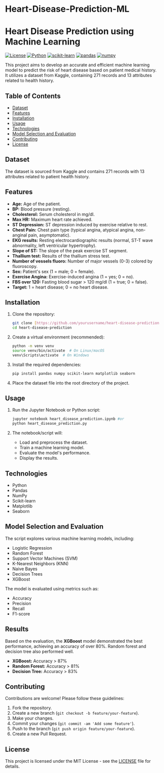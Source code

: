 # Heart-Disease-Prediction-ML
# Heart Disease Prediction using Machine Learning

[![License](https://img.shields.io/badge/license-MIT-blue.svg)](LICENSE)
[![Python](https://img.shields.io/badge/python-3.x-blue.svg)](https://www.python.org/)
[![scikit-learn](https://img.shields.io/badge/scikit--learn-%23F7931E.svg?style=for-the-badge&logo=scikit-learn&logoColor=white)](https://scikit-learn.org/)
[![pandas](https://img.shields.io/badge/pandas-%23150458.svg?style=for-the-badge&logo=pandas&logoColor=white)](https://pandas.pydata.org/)
[![numpy](https://img.shields.io/badge/numpy-%23013243.svg?style=for-the-badge&logo=numpy&logoColor=white)](https://numpy.org/)

This project aims to develop an accurate and efficient machine learning model to predict the risk of heart disease based on patient medical history. It utilizes a dataset from Kaggle, containing 271 records and 13 attributes related to health history.

## Table of Contents

* [Dataset](#dataset)
* [Features](#features)
* [Installation](#installation)
* [Usage](#usage)
* [Technologies](#technologies)
* [Model Selection and Evaluation](#model-selection-and-evaluation)
* [Contributing](#contributing)
* [License](#license)

## Dataset

The dataset is sourced from Kaggle and contains 271 records with 13 attributes related to patient health history.

## Features

* **Age:** Age of the patient.
* **BP:** Blood pressure (resting).
* **Cholesterol:** Serum cholesterol in mg/dl.
* **Max HR:** Maximum heart rate achieved.
* **ST Depression:** ST depression induced by exercise relative to rest.
* **Chest Pain:** Chest pain type (typical angina, atypical angina, non-anginal pain, asymptomatic).
* **EKG results:** Resting electrocardiographic results (normal, ST-T wave abnormality, left ventricular hypertrophy).
* **Slope of ST:** The slope of the peak exercise ST segment.
* **Thallium test:** Results of the thallium stress test.
* **Number of vessels fluoro:** Number of major vessels (0-3) colored by fluoroscopy.
* **Sex:** Patient's sex (1 = male; 0 = female).
* **Exercise Angina:** Exercise-induced angina (1 = yes; 0 = no).
* **FBS over 120:** Fasting blood sugar > 120 mg/dl (1 = true; 0 = false).
* **Target:** 1 = heart disease; 0 = no heart disease.

## Installation

1.  Clone the repository:

    ```bash
    git clone [https://github.com/yourusername/heart-disease-prediction.git](https://www.google.com/search?q=https://github.com/yourusername/heart-disease-prediction.git)
    cd heart-disease-prediction
    ```

2.  Create a virtual environment (recommended):

    ```bash
    python -m venv venv
    source venv/bin/activate  # On Linux/macOS
    venv\Scripts\activate  # On Windows
    ```

3.  Install the required dependencies:

    ```bash
    pip install pandas numpy scikit-learn matplotlib seaborn
    ```

4. Place the dataset file into the root directory of the project.

## Usage

1.  Run the Jupyter Notebook or Python script:

    ```bash
    jupyter notebook heart_disease_prediction.ipynb #or
    python heart_disease_prediction.py
    ```

2.  The notebook/script will:

    * Load and preprocess the dataset.
    * Train a machine learning model.
    * Evaluate the model's performance.
    * Display the results.

## Technologies

* Python
* Pandas
* NumPy
* Scikit-learn
* Matplotlib
* Seaborn

## Model Selection and Evaluation

The script explores various machine learning models, including:

* Logistic Regression
* Random Forest
* Support Vector Machines (SVM)
* K-Nearest Neighbors (KNN)
* Naive Bayes 
* Decision Trees
* XGBoost
  

The model is evaluated using metrics such as:

* Accuracy
* Precision
* Recall
* F1-score


## Results

Based on the evaluation, the **XGBoost** model demonstrated the best performance, achieving an accuracy of over 80%. Random forest and decision tree also performed well.

* **XGBoost:** Accuracy > 87%
* **Random Forest:** Accuracy > 81%
* **Decision Tree:** Accuracy > 83%

## Contributing

Contributions are welcome! Please follow these guidelines:

1.  Fork the repository.
2.  Create a new branch (`git checkout -b feature/your-feature`).
3.  Make your changes.
4.  Commit your changes (`git commit -am 'Add some feature'`).
5.  Push to the branch (`git push origin feature/your-feature`).
6.  Create a new Pull Request.

## License

This project is licensed under the MIT License - see the [LICENSE](LICENSE) file for details.
